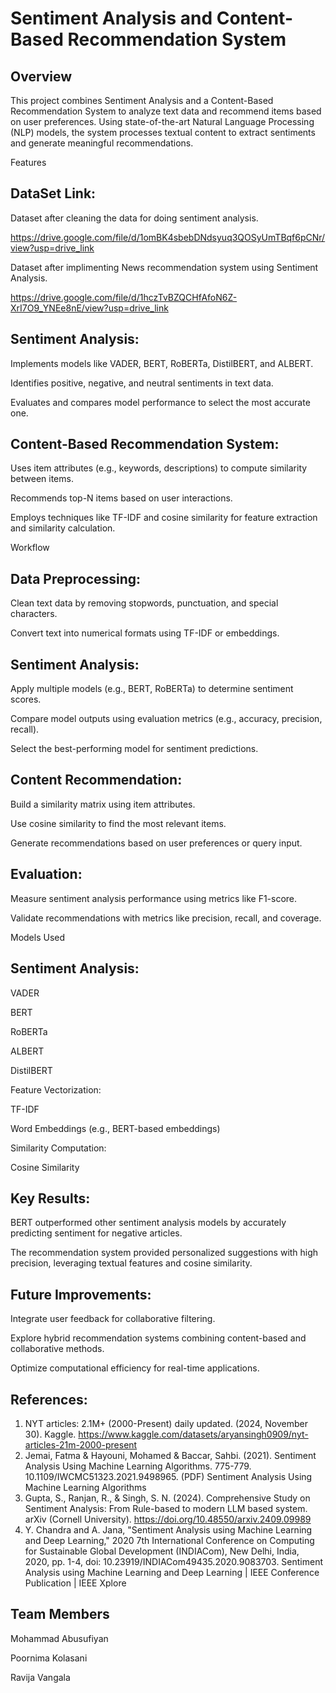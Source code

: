 # Sentiment Analysis and Content-Based Recommendation System

## Overview

This project combines Sentiment Analysis and a Content-Based Recommendation System to analyze text data and recommend items based on user preferences. Using state-of-the-art Natural Language Processing (NLP) models, the system processes textual content to extract sentiments and generate meaningful recommendations.

Features
## DataSet Link:
Dataset after cleaning the data for doing sentiment analysis.

https://drive.google.com/file/d/1omBK4sbebDNdsyuq3QOSyUmTBqf6pCNr/view?usp=drive_link

Dataset after implimenting  News recommendation system using Sentiment Analysis.

https://drive.google.com/file/d/1hczTvBZQCHfAfoN6Z-XrI7O9_YNEe8nE/view?usp=drive_link

## Sentiment Analysis:

Implements models like VADER, BERT, RoBERTa, DistilBERT, and ALBERT.

Identifies positive, negative, and neutral sentiments in text data.

Evaluates and compares model performance to select the most accurate one.

## Content-Based Recommendation System:

Uses item attributes (e.g., keywords, descriptions) to compute similarity between items.

Recommends top-N items based on user interactions.

Employs techniques like TF-IDF and cosine similarity for feature extraction and similarity calculation.

Workflow

## Data Preprocessing:

Clean text data by removing stopwords, punctuation, and special characters.

Convert text into numerical formats using TF-IDF or embeddings.

## Sentiment Analysis:

Apply multiple models (e.g., BERT, RoBERTa) to determine sentiment scores.

Compare model outputs using evaluation metrics (e.g., accuracy, precision, recall).

Select the best-performing model for sentiment predictions.

## Content Recommendation:

Build a similarity matrix using item attributes.

Use cosine similarity to find the most relevant items.

Generate recommendations based on user preferences or query input.

## Evaluation:

Measure sentiment analysis performance using metrics like F1-score.

Validate recommendations with metrics like precision, recall, and coverage.

Models Used

## Sentiment Analysis:

VADER

BERT

RoBERTa

ALBERT

DistilBERT

Feature Vectorization:

TF-IDF

Word Embeddings (e.g., BERT-based embeddings)

Similarity Computation:

Cosine Similarity

## Key Results:

BERT outperformed other sentiment analysis models by accurately predicting sentiment for negative articles.

The recommendation system provided personalized suggestions with high precision, leveraging textual features and cosine similarity.

## Future Improvements:

Integrate user feedback for collaborative filtering.

Explore hybrid recommendation systems combining content-based and collaborative methods.

Optimize computational efficiency for real-time applications.

## References:
1.	NYT articles: 2.1M+ (2000-Present) daily updated. (2024, November 30). Kaggle. https://www.kaggle.com/datasets/aryansingh0909/nyt-articles-21m-2000-present 
2.	Jemai, Fatma & Hayouni, Mohamed & Baccar, Sahbi. (2021). Sentiment Analysis Using Machine Learning Algorithms. 775-779. 10.1109/IWCMC51323.2021.9498965.  (PDF) Sentiment Analysis Using Machine Learning Algorithms 
3.	Gupta, S., Ranjan, R., & Singh, S. N. (2024). Comprehensive Study on Sentiment Analysis: From Rule-based to modern LLM  based system. arXiv (Cornell University). https://doi.org/10.48550/arxiv.2409.09989 
4.	Y. Chandra and A. Jana, "Sentiment Analysis using Machine Learning and Deep Learning," 2020 7th International Conference on Computing for Sustainable Global Development (INDIACom), New Delhi, India, 2020, pp. 1-4, doi: 10.23919/INDIACom49435.2020.9083703.  Sentiment Analysis using Machine Learning and Deep Learning | IEEE Conference Publication | IEEE Xplore

## Team Members
Mohammad Abusufiyan

Poornima Kolasani

Ravija Vangala

